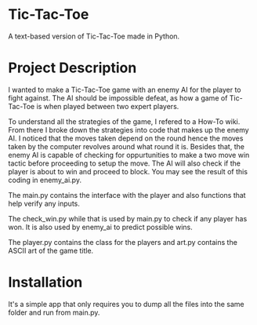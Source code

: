 # Tic-Tac-Toe
A text-based version of Tic-Tac-Toe made in Python.

# Project Description
I wanted to make a Tic-Tac-Toe game with an enemy AI for the player to fight against. The AI should be impossible defeat, as how a game of Tic-Tac-Toe is when played between two expert players.

To understand all the strategies of the game, I refered to a How-To wiki. From there I broke down the strategies into code that makes up the enemy AI.
I noticed that the moves taken depend on the round hence the moves taken by the computer revolves around what round it is.
Besides that, the enemy AI is capable of checking for oppurtunities to make a two move win tactic before proceeding to setup the move.
The AI will also check if the player is about to win and proceed to block.
You may see the result of this coding in enemy_ai.py.

The main.py contains the interface with the player and also functions that help verify any inputs.

The check_win.py while that is used by main.py to check if any player has won. It is also used by enemy_ai to predict possible wins.

The player.py contains the class for the players and art.py contains the ASCII art of the game title.

# Installation
It's a simple app that only requires you to dump all the files into the same folder and run from main.py.


